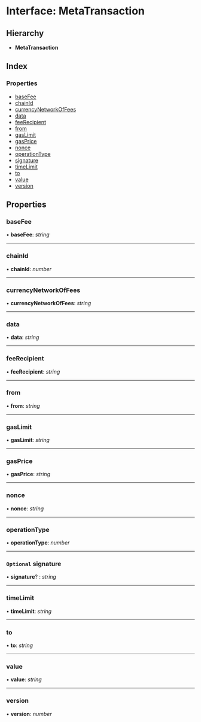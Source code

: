 # Interface: MetaTransaction

## Hierarchy

- **MetaTransaction**

## Index

### Properties

- [baseFee](_typings_.metatransaction.md#basefee)
- [chainId](_typings_.metatransaction.md#chainid)
- [currencyNetworkOfFees](_typings_.metatransaction.md#currencynetworkoffees)
- [data](_typings_.metatransaction.md#data)
- [feeRecipient](_typings_.metatransaction.md#feerecipient)
- [from](_typings_.metatransaction.md#from)
- [gasLimit](_typings_.metatransaction.md#gaslimit)
- [gasPrice](_typings_.metatransaction.md#gasprice)
- [nonce](_typings_.metatransaction.md#nonce)
- [operationType](_typings_.metatransaction.md#operationtype)
- [signature](_typings_.metatransaction.md#optional-signature)
- [timeLimit](_typings_.metatransaction.md#timelimit)
- [to](_typings_.metatransaction.md#to)
- [value](_typings_.metatransaction.md#value)
- [version](_typings_.metatransaction.md#version)

## Properties

### baseFee

• **baseFee**: _string_

---

### chainId

• **chainId**: _number_

---

### currencyNetworkOfFees

• **currencyNetworkOfFees**: _string_

---

### data

• **data**: _string_

---

### feeRecipient

• **feeRecipient**: _string_

---

### from

• **from**: _string_

---

### gasLimit

• **gasLimit**: _string_

---

### gasPrice

• **gasPrice**: _string_

---

### nonce

• **nonce**: _string_

---

### operationType

• **operationType**: _number_

---

### `Optional` signature

• **signature**? : _string_

---

### timeLimit

• **timeLimit**: _string_

---

### to

• **to**: _string_

---

### value

• **value**: _string_

---

### version

• **version**: _number_
